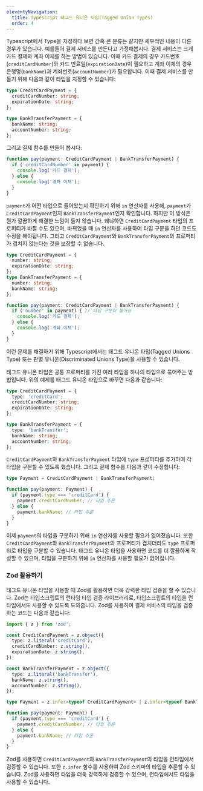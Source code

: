 ```yaml
---
eleventyNavigation:
  title: Typescript 태그드 유니온 타입(Tagged Union Types)
  order: 4
---
```


Typescript에서 Type을 지정하다 보면 간혹 큰 분류는 같지만 세부적인 내용이 다른 경우가 있습니다. 예를들어 결제 서비스를 만든다고 가정해봅시다. 결제 서비스는 크게 카드 결제와 계좌 이체를 하는 방법이 있습니다. 이때 카드 결제의 경우 카드번호(`creditCardNumber`)와 카드 만료일(`expirationDate`)이 필요하고 계좌 이체의 경우 은행명(`bankName`)과 계좌번호(`accountNumber`)가 필요합니다. 이때 결제 서비스를 만들기 위해 다음과 같이 타입을 지정할 수 있습니다:
```ts
type CreditCardPayment = {
  creditCardNumber: string;
  expirationDate: string;
};

type BankTransferPayment = {
  bankName: string;
  accountNumber: string;
};
```

그리고 결제 함수를 만들어 봅시다:
```ts
function pay(payment: CreditCardPayment | BankTransferPayment) {
  if ('creditCardNumber' in payment) {
    console.log('카드 결제');
  } else {
    console.log('계좌 이체');
  }
}
```

`payment`가 어떤 타입으로 들어왔는지 확인하기 위해 `in` 연산자를 사용해, `payment`가 `CreditCardPayment`인지 `BankTransferPayment`인지 확인합니다. 하지만 이 방식은 뭔가 깔끔하게 해결한 느낌이 들지 않습니다. 왜냐하면 `CreditCardPayment` 타입의 프로퍼티가 바뀔 수도 있으며, 바뀌었을 때 `in` 연산자를 사용하여 타입 구분을 하던 코드도 수정을 해야됩니다. 그리고 `CreditCardPayment`와 `BankTransferPayment`의 프로퍼티가 겹치지 않는다는 것을 보장할 수 없습니다.
```ts
type CreditCardPayment = {
  number: string;
  expirationDate: string;
};
type BankTransferPayment = {
  number: string;
  bankName: string;
};

function pay(payment: CreditCardPayment | BankTransferPayment) {
  if ('number' in payment) { // 타입 구분이 불가능
    console.log('카드 결제');
  } else {
    console.log('계좌 이체');
  }
}
```

이런 문제를 해결하기 위해 Typescript에서는 태그드 유니온 타입(Tagged Unions Type) 또는 판별 유니온(Discriminated Unions Type)을 사용할 수 있습니다. 

태그드 유니온 타입은 공통 프로퍼티를 가진 여러 타입을 하나의 타입으로 묶어주는 방법입니다. 위의 예제를 태그드 유니온 타입으로 바꾸면 다음과 같습니다:
```ts
type CreditCardPayment = {
  type: 'creditCard';
  creditCardNumber: string;
  expirationDate: string;
};

type BankTransferPayment = {
  type: 'bankTransfer';
  bankName: string;
  accountNumber: string;
};
```

`CreditCardPayment`와 `BankTransferPayment` 타입에 `type` 프로퍼티를 추가하여 각 타입을 구분할 수 있도록 했습니다. 그리고 결제 함수를 다음과 같이 수정합니다:
```ts
type Payment = CreditCardPayment | BankTransferPayment;

function pay(payment: Payment) {
  if (payment.type === 'creditCard') {
    payment.creditCardNumber; // 타입 추론
  } else {
    payment.bankName; // 타입 추론
  }
}
```

이제 `payment`의 타입을 구분하기 위해 `in` 연산자를 사용할 필요가 없어졌습니다. 또한 `CreditCardPayment`와 `BankTransferPayment`의 프로퍼티가 겹치더라도 `type` 프로퍼티로 타입을 구분할 수 있습니다. 태그드 유니온 타입을 사용하면 코드를 더 깔끔하게 작성할 수 있으며, 타입을 구분하기 위해 `in` 연산자를 사용할 필요가 없어집니다.


### Zod 활용하기
태그드 유니온 타입을 사용할 때 Zod를 활용하면 더욱 강력한 타입 검증을 할 수 있습니다. Zod는 타입스크립트의 런타임 타입 검증 라이브러리로, 타입스크립트의 타입을 런타임에서도 사용할 수 있도록 도와줍니다. Zod를 사용하여 결제 서비스의 타입을 검증하는 코드는 다음과 같습니다:
```ts
import { z } from 'zod';

const CreditCardPayment = z.object({
  type: z.literal('creditCard'),
  creditCardNumber: z.string(),
  expirationDate: z.string(),
});

const BankTransferPayment = z.object({
  type: z.literal('bankTransfer'),
  bankName: z.string(),
  accountNumber: z.string(),
});

type Payment = z.infer<typeof CreditCardPayment> | z.infer<typeof BankTransferPayment>;

function pay(payment: Payment) {
  if (payment.type === 'creditCard') {
    payment.creditCardNumber; // 타입 추론
  } else {
    payment.bankName; // 타입 추론
  }
}
```

Zod를 사용하면 `CreditCardPayment`와 `BankTransferPayment`의 타입을 런타임에서 검증할 수 있습니다. 또한 `z.infer` 함수를 사용하여 Zod 스키마의 타입을 추론할 수 있습니다. Zod를 사용하면 타입을 더욱 강력하게 검증할 수 있으며, 런타임에서도 타입을 사용할 수 있습니다.
```